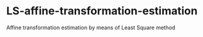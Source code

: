 LS-affine-transformation-estimation
===================================

Affine transformation estimation by means of Least Square method